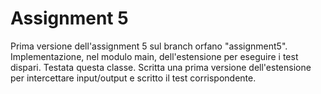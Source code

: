 # Assignment 5
Prima versione dell'assignment 5 sul branch orfano "assignment5".
Implementazione, nel modulo main, dell'estensione per eseguire i test dispari.
Testata questa classe.
Scritta una prima versione dell'estensione per intercettare input/output e scritto il test corrispondente.